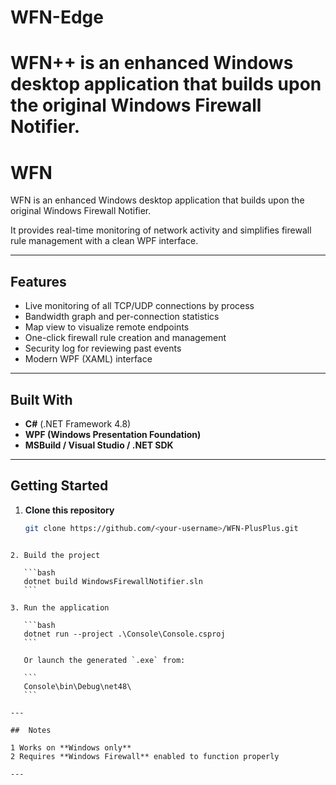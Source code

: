 
# WFN-Edge

WFN++ is an enhanced Windows desktop application that builds upon the original Windows Firewall Notifier.  
=======
# WFN

WFN is an enhanced Windows desktop application that builds upon the original Windows Firewall Notifier.  

It provides real-time monitoring of network activity and simplifies firewall rule management with a clean WPF interface.

---

##  Features
-  Live monitoring of all TCP/UDP connections by process
-  Bandwidth graph and per-connection statistics
-  Map view to visualize remote endpoints
-  One-click firewall rule creation and management
-  Security log for reviewing past events
-  Modern WPF (XAML) interface

---

##  Built With
- **C#** (.NET Framework 4.8)
- **WPF (Windows Presentation Foundation)**
- **MSBuild / Visual Studio / .NET SDK**

---

##  Getting Started

1. **Clone this repository**
   ```bash
   git clone https://github.com/<your-username>/WFN-PlusPlus.git
````

2. Build the project

   ```bash
   dotnet build WindowsFirewallNotifier.sln
   ```

3. Run the application

   ```bash
   dotnet run --project .\Console\Console.csproj
   ```

   Or launch the generated `.exe` from:

   ```
   Console\bin\Debug\net48\
   ```

---

##  Notes

1 Works on **Windows only**
2 Requires **Windows Firewall** enabled to function properly

---
